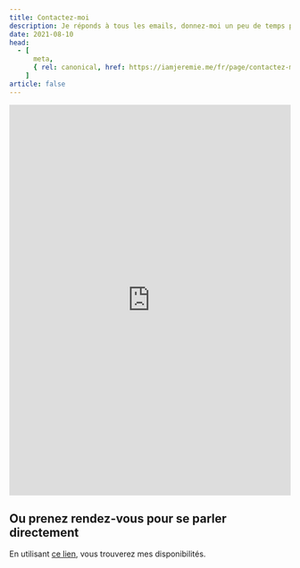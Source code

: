 ```yaml
---
title: Contactez-moi
description: Je réponds à tous les emails, donnez-moi un peu de temps pour vous répondre au mieux.
date: 2021-08-10
head:
  - [
      meta,
      { rel: canonical, href: https://iamjeremie.me/fr/page/contactez-moi/ },
    ]
article: false
---
```


<!-- markdownlint-disable MD033 -->
<style>
  iframe.contact-form {
    height: 50em;
  }
iframe.newsletter-embed {
  width: 100%;
  height: 17.5em;
}
</style>
<iframe class="contact-form"
  src="https://tally.so/embed/w5BEXQ?alignLeft=1&hideTitle=1&transparentBackground=1"
  width="100%"
  frameborder="0"
  marginheight="0"
  marginwidth="0"
  title="Une question ? Contactez-moi.">
</iframe>

## Ou prenez rendez-vous pour se parler directement

En utilisant [ce lien](https://calendly.com/iamjeremie/), vous trouverez mes disponibilités.
